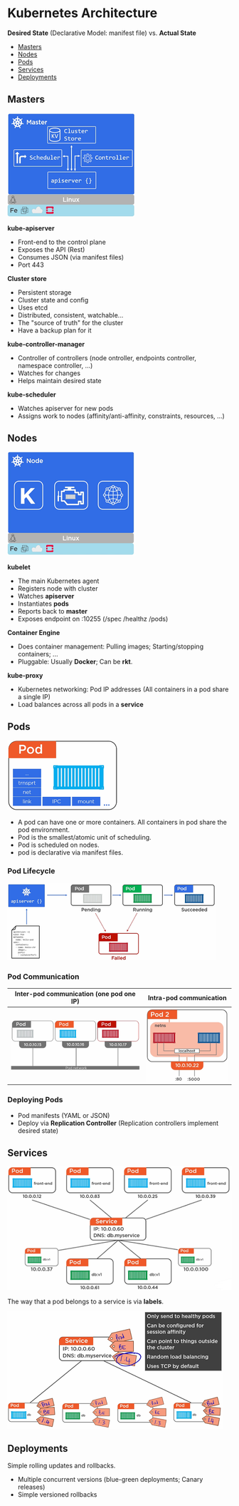 # Kubernetes Architecture

**Desired State** (Declarative Model: manifest file) vs. **Actual State**

- [Masters](#Masters)
- [Nodes](#Nodes)
- [Pods](#Pods)
- [Services](#Services)
- [Deployments](#Deployments)

## Masters

![master](images/k8s_master.png)

**kube-apiserver**

- Front-end to the control plane
- Exposes the API (Rest)
- Consumes JSON (via manifest files)
- Port 443

**Cluster store**

- Persistent storage
- Cluster state and config
- Uses etcd
- Distributed, consistent, watchable...
- The "source of truth" for the cluster
- Have a backup plan for it

**kube-controller-manager**

- Controller of controllers (node ontroller, endpoints controller, namespace controller, ...)
- Watches for changes
- Helps maintain desired state

**kube-scheduler**

- Watches apiserver for new pods
- Assigns work to nodes (affinity/anti-affinity, constraints, resources, ...)

## Nodes

![node](images/k8s_node.png)

**kubelet**

- The main Kubernetes agent
- Registers node with cluster
- Watches **apiserver**
- Instantiates **pods**
- Reports back to **master**
- Exposes endpoint on :10255 (/spec /healthz /pods)

**Container Engine**

- Does container management: Pulling images; Starting/stopping containers; ...
- Pluggable: Usually **Docker**; Can be **rkt**.

**kube-proxy**

- Kubernetes networking: Pod IP addresses (All containers in a pod share a single IP)
- Load balances across all pods in a **service**

## Pods

![pod](images/k8s_pod.png)

- A pod can have one or more containers. All containers in pod share the pod environment. 
- Pod is the smallest/atomic unit of scheduling.
- Pod is scheduled on nodes.
- pod is declarative via manifest files.

### Pod Lifecycle

![lifecycle](images/k8s_pod_lifecycle.png)

### Pod Communication

Inter-pod communication (one pod one IP) | Intra-pod communication
---------------------------------------- | -----------------------
![inter](images/k8s_inter_pod_communication.png) | ![intra](images/k8s_intra_pod_communication.png)

### Deploying Pods

- Pod manifests (YAML or JSON)
- Deploy via **Replication Controller** (Replication controllers implement desired state)


## Services

![service](images/k8s_service.png)

The way that a pod belongs to a service is via **labels**.

![tag](images/k8s_tag.png)

## Deployments

Simple rolling updates and rollbacks.

- Multiple concurrent versions (blue-green deployments; Canary releases)
- Simple versioned rollbacks
























